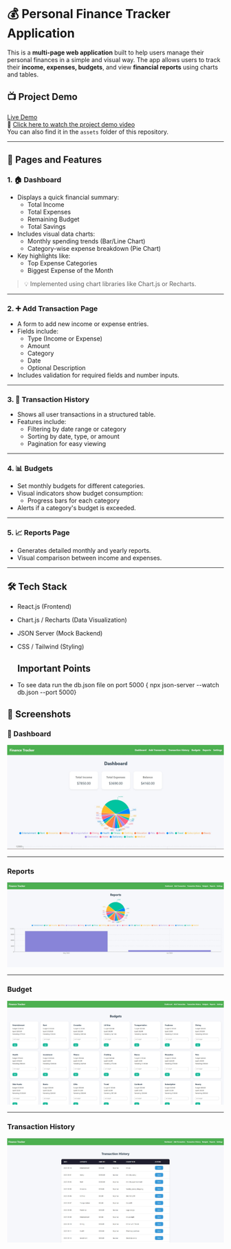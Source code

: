 # 💰 Personal Finance Tracker Application

This is a **multi-page web application** built to help users manage their personal finances in a simple and visual way. The app allows users to track their **income, expenses, budgets**, and view **financial reports** using charts and tables.

## 📺 Project Demo
 [Live Demo](https://drive.google.com/file/d/1dC-kpyV-kiFeGndJNQXl23PgGsuVBo6j/view?usp=sharing)  
🎥 [Click here to watch the project demo video](https://drive.google.com/file/d/1dC-kpyV-kiFeGndJNQXl23PgGsuVBo6j/view?usp=sharing)  
You can also find it in the `assets` folder of this repository.

---

## 📄 Pages and Features

### 1. 🏠 Dashboard
- Displays a quick financial summary:
  - Total Income
  - Total Expenses
  - Remaining Budget
  - Total Savings
- Includes visual data charts:
  - Monthly spending trends (Bar/Line Chart)
  - Category-wise expense breakdown (Pie Chart)
- Key highlights like:
  - Top Expense Categories
  - Biggest Expense of the Month

> 💡 Implemented using chart libraries like Chart.js or Recharts.

---

### 2. ➕ Add Transaction Page
- A form to add new income or expense entries.
- Fields include:
  - Type (Income or Expense)
  - Amount
  - Category
  - Date
  - Optional Description
- Includes validation for required fields and number inputs.

---

### 3. 📜 Transaction History
- Shows all user transactions in a structured table.
- Features include:
  - Filtering by date range or category
  - Sorting by date, type, or amount
  - Pagination for easy viewing

---

### 4. 📊 Budgets
- Set monthly budgets for different categories.
- Visual indicators show budget consumption:
  - Progress bars for each category
- Alerts if a category's budget is exceeded.

---

### 5. 📈 Reports Page
- Generates detailed monthly and yearly reports.
- Visual comparison between income and expenses.


---

## 🛠 Tech Stack

- React.js (Frontend)
- Chart.js / Recharts (Data Visualization)
- JSON Server (Mock Backend)
- CSS / Tailwind (Styling)

  ## Important Points

- To see data run the db.json file on port 5000 { npx json-server --watch db.json --port 5000}

## 📸 Screenshots

### 🧾 Dashboard

![Dashboard](./Assets/ss1.jpg)

---

### Reports

![Reports](./Assets/ss4.jpg)

---

### Budget

![Budget](./Assets/ss3.jpg)

---

### Transaction History

![Transaction History](./Assets/ss2.jpg)

